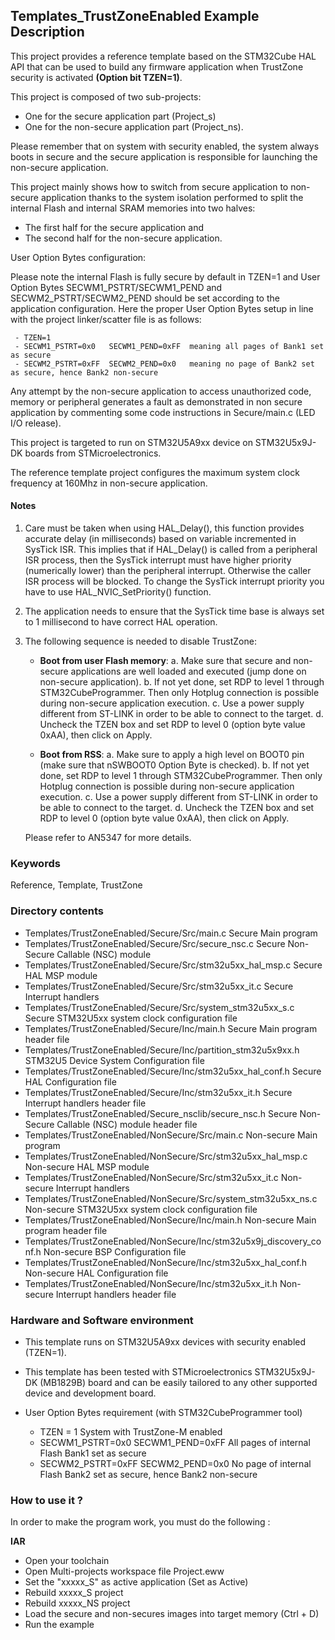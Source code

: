 ## <b>Templates_TrustZoneEnabled Example Description</b>

This project provides a reference template based on the STM32Cube HAL API that can be used
to build any firmware application when TrustZone security is activated **(Option bit TZEN=1)**.

This project is composed of two sub-projects:

 - One for the secure application part (Project_s)
 - One for the non-secure application part (Project_ns).

Please remember that on system with security enabled, the system always boots in secure and
the secure application is responsible for launching the non-secure application.

This project mainly shows how to switch from secure application to non-secure application
thanks to the system isolation performed to split the internal Flash and internal SRAM memories
into two halves:

 - The first half for the secure application and
 - The second half for the non-secure application.

User Option Bytes configuration:

Please note the internal Flash is fully secure by default in TZEN=1 and User Option Bytes
SECWM1_PSTRT/SECWM1_PEND and SECWM2_PSTRT/SECWM2_PEND should be set according to the application
configuration. Here the proper User Option Bytes setup in line with the project linker/scatter
file is as follows:

     - TZEN=1
     - SECWM1_PSTRT=0x0   SECWM1_PEND=0xFF  meaning all pages of Bank1 set as secure
     - SECWM2_PSTRT=0xFF  SECWM2_PEND=0x0   meaning no page of Bank2 set as secure, hence Bank2 non-secure

Any attempt by the non-secure application to access unauthorized code, memory or
peripheral generates a fault as demonstrated in non secure application by commenting some
code instructions in Secure/main.c (LED I/O release).

This project is targeted to run on STM32U5A9xx device on STM32U5x9J-DK boards from STMicroelectronics.

The reference template project configures the maximum system clock frequency at 160Mhz in non-secure
application.

#### <b>Notes</b>

 1. Care must be taken when using HAL_Delay(), this function provides accurate delay (in milliseconds)
      based on variable incremented in SysTick ISR. This implies that if HAL_Delay() is called from
      a peripheral ISR process, then the SysTick interrupt must have higher priority (numerically lower)
      than the peripheral interrupt. Otherwise the caller ISR process will be blocked.
      To change the SysTick interrupt priority you have to use HAL_NVIC_SetPriority() function.

 2. The application needs to ensure that the SysTick time base is always set to 1 millisecond
      to have correct HAL operation.
	  
 3. The following sequence is needed to disable TrustZone:
 
      - **Boot from user Flash memory**: 
         a.	Make sure that secure and non-secure applications are well loaded and executed (jump done on non-secure application).
         b.	If not yet done, set RDP to level 1 through STM32CubeProgrammer. Then only Hotplug connection is possible during non-secure application execution.
         c.	Use a power supply different from ST-LINK in order to be able to connect to the target.
         d.	Uncheck the TZEN box and set RDP to level 0 (option byte value 0xAA), then click on Apply.

     - **Boot from RSS**:
         a.	Make sure to apply a high level on BOOT0 pin (make sure that nSWBOOT0 Option Byte is checked).
         b.	If not yet done, set RDP to level 1 through STM32CubeProgrammer. Then only Hotplug connection is possible during non-secure application execution.
         c.	Use a power supply different from ST-LINK in order to be able to connect to the target.
         d.	Uncheck the TZEN box and set RDP to level 0 (option byte value 0xAA), then click on Apply.
		 
	Please refer to AN5347 for more details.	 

### <b>Keywords</b>

Reference, Template, TrustZone

### <b>Directory contents</b>

  - Templates/TrustZoneEnabled/Secure/Src/main.c                          Secure Main program
  - Templates/TrustZoneEnabled/Secure/Src/secure_nsc.c                    Secure Non-Secure Callable (NSC) module
  - Templates/TrustZoneEnabled/Secure/Src/stm32u5xx_hal_msp.c             Secure HAL MSP module
  - Templates/TrustZoneEnabled/Secure/Src/stm32u5xx_it.c                  Secure Interrupt handlers
  - Templates/TrustZoneEnabled/Secure/Src/system_stm32u5xx_s.c            Secure STM32U5xx system clock configuration file
  - Templates/TrustZoneEnabled/Secure/Inc/main.h                          Secure Main program header file
  - Templates/TrustZoneEnabled/Secure/Inc/partition_stm32u5x9xx.h         STM32U5 Device System Configuration file
  - Templates/TrustZoneEnabled/Secure/Inc/stm32u5xx_hal_conf.h            Secure HAL Configuration file
  - Templates/TrustZoneEnabled/Secure/Inc/stm32u5xx_it.h                  Secure Interrupt handlers header file
  - Templates/TrustZoneEnabled/Secure_nsclib/secure_nsc.h                 Secure Non-Secure Callable (NSC) module header file
  - Templates/TrustZoneEnabled/NonSecure/Src/main.c                       Non-secure Main program
  - Templates/TrustZoneEnabled/NonSecure/Src/stm32u5xx_hal_msp.c          Non-secure HAL MSP module
  - Templates/TrustZoneEnabled/NonSecure/Src/stm32u5xx_it.c               Non-secure Interrupt handlers
  - Templates/TrustZoneEnabled/NonSecure/Src/system_stm32u5xx_ns.c        Non-secure STM32U5xx system clock configuration file
  - Templates/TrustZoneEnabled/NonSecure/Inc/main.h                       Non-secure Main program header file
  - Templates/TrustZoneEnabled/NonSecure/Inc/stm32u5x9j_discovery_conf.h  Non-secure BSP Configuration file
  - Templates/TrustZoneEnabled/NonSecure/Inc/stm32u5xx_hal_conf.h         Non-secure HAL Configuration file
  - Templates/TrustZoneEnabled/NonSecure/Inc/stm32u5xx_it.h               Non-secure Interrupt handlers header file

### <b>Hardware and Software environment</b>

  - This template runs on STM32U5A9xx devices with security enabled (TZEN=1).

  - This template has been tested with STMicroelectronics STM32U5x9J-DK (MB1829B)
    board and can be easily tailored to any other supported device
    and development board.

  - User Option Bytes requirement (with STM32CubeProgrammer tool)
      - TZEN = 1                            System with TrustZone-M enabled
      - SECWM1_PSTRT=0x0  SECWM1_PEND=0xFF  All pages of internal Flash Bank1 set as secure
      - SECWM2_PSTRT=0xFF SECWM2_PEND=0x0   No page of internal Flash Bank2 set as secure, hence Bank2 non-secure

### </b>How to use it ?</b>

In order to make the program work, you must do the following :

<b>IAR</b>

 - Open your toolchain
 - Open Multi-projects workspace file Project.eww
 - Set the "xxxxx_S" as active application (Set as Active)
 - Rebuild xxxxx_S project
 - Rebuild xxxxx_NS project
 - Load the secure and non-secures images into target memory (Ctrl + D)
 - Run the example


